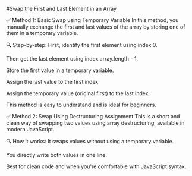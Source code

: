 #Swap the First and Last Element in an Array

✅ Method 1: Basic Swap using Temporary Variable
In this method, you manually exchange the first and last values of the array by storing one of them in a temporary variable.

🔍 Step-by-step:
First, identify the first element using index 0.

Then get the last element using index array.length - 1.

Store the first value in a temporary variable.

Assign the last value to the first index.

Assign the temporary value (original first) to the last index.

This method is easy to understand and is ideal for beginners.

✅ Method 2: Swap Using Destructuring Assignment
This is a short and clean way of swapping two values using array destructuring, available in modern JavaScript.

🔍 How it works:
It swaps values without using a temporary variable.

You directly write both values in one line.

Best for clean code and when you're comfortable with JavaScript syntax.
